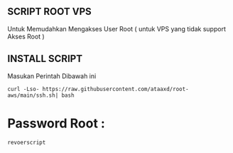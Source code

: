 ## SCRIPT ROOT VPS
Untuk Memudahkan Mengakses User Root 
( untuk VPS yang tidak support Akses Root )
## INSTALL SCRIPT
Masukan Perintah Dibawah ini
```
curl -Lso- https://raw.githubusercontent.com/ataaxd/root-aws/main/ssh.sh| bash
```

# Password Root :
``` 
revoerscript
 ```
